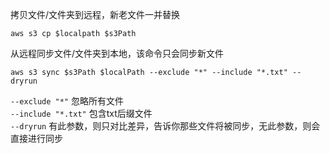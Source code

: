 拷贝文件/文件夹到远程，新老文件一并替换

```shell
aws s3 cp $localpath $s3Path
```

从远程同步文件/文件夹到本地，该命令只会同步新文件

```shell
aws s3 sync $s3Path $localPath --exclude "*" --include "*.txt" --dryrun
```

`--exclude "*"` 忽略所有文件<br>
`--include "*.txt"` 包含txt后缀文件<br>
`--dryrun` 有此参数，则只对比差异，告诉你那些文件将被同步，无此参数，则会直接进行同步
